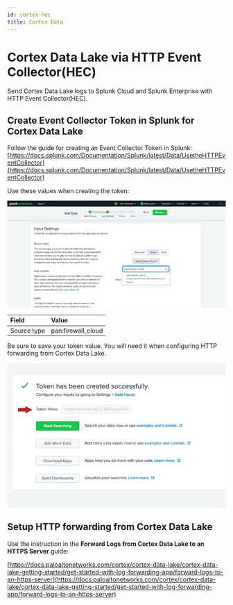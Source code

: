 ```yaml
---
id: cortex-hec
title: Cortex Data
---
```



# Cortex Data Lake via HTTP Event Collector(HEC)

Send Cortex Data Lake logs to Splunk Cloud and Splunk Enterprise with HTTP Event Collector(HEC). 


## Create Event Collector Token in Splunk for Cortex Data Lake

Follow the guide for creating an Event Collector Token in Splunk:
[https://docs.splunk.com/Documentation/Splunk/latest/Data/UsetheHTTPEventCollector](https://docs.splunk.com/Documentation/Splunk/latest/Data/UsetheHTTPEventCollector)

Use these values when creating the token:

![](/assets/hec-input-settings.jpg)

| Field | Value |
| :--- | :--- |
| Source type | pan:firewall_cloud |


Be sure to save your token value. You will need it when configuring HTTP forwarding from Cortex Data Lake.

![](/assets/hec-token-value.png)


## Setup HTTP forwarding from Cortex Data Lake

Use the instruction in the **Forward Logs from Cortex Data Lake to an HTTPS Server** guide:

[https://docs.paloaltonetworks.com/cortex/cortex-data-lake/cortex-data-lake-getting-started/get-started-with-log-forwarding-app/forward-logs-to-an-https-server](https://docs.paloaltonetworks.com/cortex/cortex-data-lake/cortex-data-lake-getting-started/get-started-with-log-forwarding-app/forward-logs-to-an-https-server)